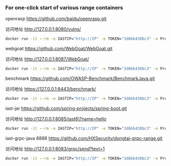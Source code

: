 ### For one-click start of various range containers

openrasp  https://github.com/baidu/openrasp.git

访问地址  http://127.0.0.1:8080/vulns/
```cmd
docker run -it --rm -e IASTIP="http://IP" -e TOKEN="3d6bb430bc3" -e ProjectName="openrasp" -p 8080:8080 registry.cn-hangzhou.aliyuncs.com/tscuite/bachang:openrasp-v9
```

webgoat  https://github.com/WebGoat/WebGoat.git

访问地址  http://127.0.0.1:8087/WebGoat/
```cmd
docker run -it --rm -e IASTIP="http://IP" -e TOKEN="3d6bb430bc3" -e ProjectName="webgoat" -p 8087:8087 registry.cn-hangzhou.aliyuncs.com/tscuite/bachang:webgoat-v9
```

benchmark  https://github.com/OWASP-Benchmark/BenchmarkJava.git

访问地址  https://127.0.0.1:8443/benchmark/
```cmd
docker run -it --rm -e IASTIP="http://IP" -e TOKEN="3d6bb430bc3" -e ProjectName="benchmark" -p 8443:8443 registry.cn-hangzhou.aliyuncs.com/tscuite/bachang:benchmark-v9
```

iast-jar  https://github.com/spring-projects/spring-boot.git

访问地址  http://127.0.0.1:8085/iast6\?name=hello
```cmd
docker run -it --rm -e IASTIP="http://IP" -e TOKEN="3d6bb430bc3" -e ProjectName="iast-jar" -p 8085:8085 registry.cn-hangzhou.aliyuncs.com/tscuite/bachang:iast-jar-v9
```

iast-grpc-java 8888 https://github.com/HXSecurity/dongtai-grpc-range.git

访问地址  http://127.0.0.1:8083/grpc/send?text=1
```cmd
docker run -it --rm -e IASTIP="http://IP" -e TOKEN="3d6bb430bc3" -e ProjectName="iast-grpc-java" -p 8083:8083 registry.cn-hangzhou.aliyuncs.com/tscuite/bachang:iast-grpc-java-v9
```